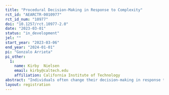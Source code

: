 ```yaml
---
title: "Procedural Decision-Making in Response to Complexity"
rct_id: "AEARCTR-0010977"
rct_id_num: "10977"
doi: "10.1257/rct.10977-2.0"
date: "2023-03-01"
status: "in_development"
jel: ""
start_year: "2023-03-06"
end_year: "2024-01-01"
pi: "Gonzalo Arrieta"
pi_other:
  1:
    name: Kirby  Nielsen
    email: kirby@caltech.edu
    affiliation: California Institute of Technology
abstract: "Individuals often change their decision-making in response to complexity, as has been discussed for decades in psychology and economics, but existing literature provides little evidence on the general characteristics of these processes. We introduce an experimental methodology to show that in the face of complexity, individuals resort to "procedural" decision-making, which we categorize as choice processes that are more describable. We elicit accuracy in replicating decision-makers' choices to experimentally measure and incentivize the choice process' describability. We show that procedural decision-making increases as we exogenously vary the complexity of the environment. This allows for procedural reinterpretations of existing findings in decision-making under complexity, such as in the use of heuristics."
layout: registration
---
```


